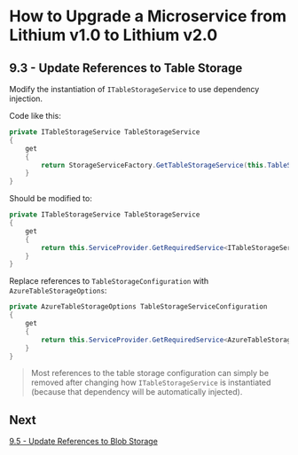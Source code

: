 # How to Upgrade a Microservice from Lithium v1.0 to Lithium v2.0

## 9.3 - Update References to Table Storage

Modify the instantiation of `ITableStorageService` to use dependency injection.

Code like this:

```csharp
private ITableStorageService TableStorageService
{
    get
    {
        return StorageServiceFactory.GetTableStorageService(this.TableStorageServiceConfiguration);
    }
}
```

Should be modified to:

```csharp
private ITableStorageService TableStorageService
{
    get
    {
        return this.ServiceProvider.GetRequiredService<ITableStorageService>();
    }
}
```

Replace references to `TableStorageConfiguration` with `AzureTableStorageOptions`:

```csharp
private AzureTableStorageOptions TableStorageServiceConfiguration
{
    get
    {
        return this.ServiceProvider.GetRequiredService<AzureTableStorageOptions>();
    }
}
```

> Most references to the table storage configuration can simply be removed after changing how `ITableStorageService` is instantiated (because that dependency will be automatically injected).

## Next

[9.5 - Update References to Blob Storage](./09.5-update-webapi-blob-storage.md)